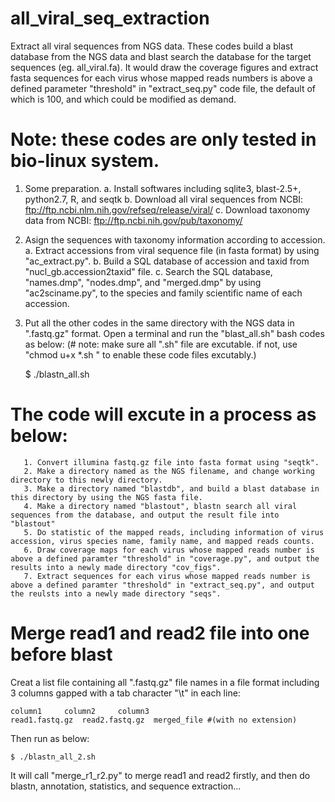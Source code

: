# all_viral_seq_extraction
Extract all viral sequences from NGS data.
These codes build a blast database from the NGS data and blast search the database for the target sequences (eg. all_viral.fa). It would draw the coverage figures and extract fasta sequences for each virus whose mapped reads numbers is above a defined parameter "threshold" in "extract_seq.py" code file, the default of which is 100, and which could be modified as demand.

# Note: these codes are only tested in bio-linux system.
1. Some preparation.
    a. Install softwares including sqlite3, blast-2.5+, python2.7, R, and seqtk
    b. Download all viral sequences from NCBI:
       ftp://ftp.ncbi.nlm.nih.gov/refseq/release/viral/
    c. Download taxonomy data from NCBI:
       ftp://ftp.ncbi.nih.gov/pub/taxonomy/

2. Asign the sequences with taxonomy information according to accession.
    a. Extract accessions from viral sequence file (in fasta format) by using "ac_extract.py".
    b. Build a SQL database of accession and taxid from "nucl_gb.accession2taxid" file.
    c. Search the SQL database, "names.dmp", "nodes.dmp", and "merged.dmp" by using "ac2sciname.py", to the species and family  scientific name of each accession.
    
3. Put all the other codes in the same directory with the NGS data in ".fastq.gz" format. Open a terminal and run the "blast_all.sh" bash codes as below: (# note: make sure all ".sh" file are excutable. if not, use "chmod u+x *.sh " to enable these code files excutably.)

    $ ./blastn_all.sh


# The code will excute in a process as below:
       1. Convert illumina fastq.gz file into fasta format using "seqtk".
       2. Make a directory named as the NGS filename, and change working directory to this newly directory.
       3. Make a directory named "blastdb", and build a blast database in this directory by using the NGS fasta file.
       4. Make a directory named "blastout", blastn search all viral sequences from the database, and output the result file into "blastout"
       5. Do statistic of the mapped reads, including information of virus accession, virus species name, family name, and mapped reads counts.
       6. Draw coverage maps for each virus whose mapped reads number is above a defined paramter "threshold" in "coverage.py", and output the results into a newly made directory "cov_figs".
       7. Extract sequences for each virus whose mapped reads number is above a defined paramter "threshold" in "extract_seq.py", and output the reulsts into a newly made directory "seqs".

# Merge read1 and read2 file into one before blast
Creat a list file containing all ".fastq.gz" file names in a file format including 3 columns gapped with a tab character "\t" in each line:

 	column1		column2		column3
	read1.fastq.gz	read2.fastq.gz	merged_file #(with no extension)
	
Then run as below:
    
    $ ./blastn_all_2.sh   
It will call "merge_r1_r2.py" to merge read1 and read2 firstly, and then do blastn, annotation, statistics, and sequence extraction...
